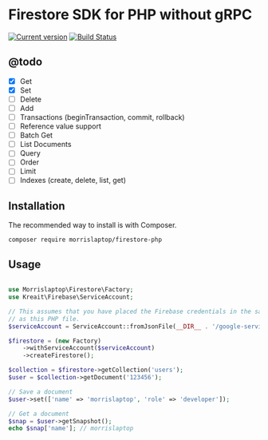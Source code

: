# Firestore SDK for PHP without gRPC

[![Current version](https://img.shields.io/packagist/v/morrisalptop/firestore-php.svg)](https://packagist.org/packages/morrislaptop/firestore-php)
[![Build Status](https://img.shields.io/circleci/project/morrislaptop/firestore-php.svg)](https://circleci.com/gh/morrislaptop/firestore-php)

## @todo

- [x] Get
- [x] Set
- [ ] Delete
- [ ] Add
- [ ] Transactions (beginTransaction, commit, rollback)
- [ ] Reference value support
- [ ] Batch Get
- [ ] List Documents
- [ ] Query
- [ ] Order
- [ ] Limit
- [ ] Indexes (create, delete, list, get)

## Installation

The recommended way to install is with Composer.

    composer require morrislaptop/firestore-php

## Usage

```php

use Morrislaptop\Firestore\Factory;
use Kreait\Firebase\ServiceAccount;

// This assumes that you have placed the Firebase credentials in the same directory
// as this PHP file.
$serviceAccount = ServiceAccount::fromJsonFile(__DIR__ . '/google-service-account.json');

$firestore = (new Factory)
    ->withServiceAccount($serviceAccount)
    ->createFirestore();

$collection = $firestore->getCollection('users');
$user = $collection->getDocument('123456');

// Save a document
$user->set(['name' => 'morrislaptop', 'role' => 'developer']);

// Get a document
$snap = $user->getSnapshot();
echo $snap['name']; // morrislaptop

```
